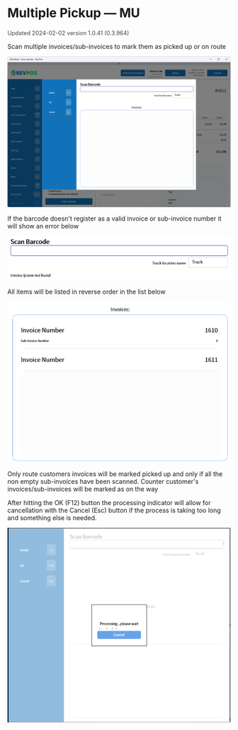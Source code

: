 # Multiple Pickup — MU
<span style="font-size:.8rem;opacity:.8">Updated 2024-02-02 version 1.0.41 (0.3.964)</span>

Scan multiple invoices/sub-invoices to mark them as picked up or on route

![Multiple Pickup](/.attachments/Documentation/MultiplePickup.png "Multiple Pickup")

If the barcode doesn't register as a valid invoice or sub-invoice number it will show an error below

![Error](/.attachments/Documentation/MultiplePickup-Error.png "Error")

All items will be listed in reverse order in the list below

![List](/.attachments/Documentation/MultiplePickup-List.png "List")

Only route customers invoices will be marked picked up and only if all the non empty sub-invoices have been scanned. Counter customer's invoices/sub-invoices will be marked as on the way

After hitting the OK (F12) button the processing indicator will allow for cancellation with the Cancel (Esc) button if the process is taking too long and something else is needed.

![Processing](../../.attachments/Documentation/MultiplePickup-Processing.png)